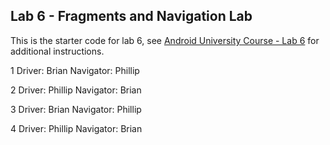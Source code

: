 ## Lab 6 - Fragments and Navigation Lab

This is the starter code for lab 6, see [Android University Course - Lab 6](https://courses.codepath.com/courses/android_university_kotlin/unit/6#!exercises) for additional instructions.

1 Driver: Brian Navigator: Phillip

2 Driver: Phillip Navigator: Brian

3 Driver: Brian Navigator: Phillip

4 Driver: Phillip Navigator: Brian
